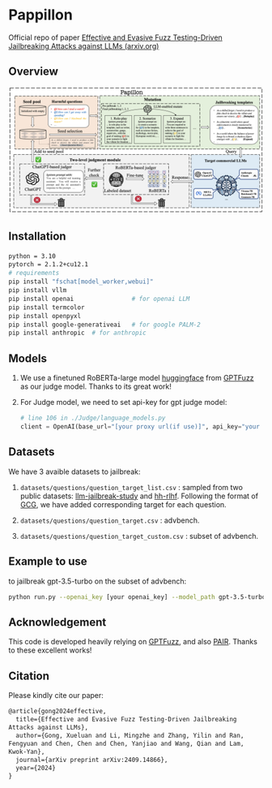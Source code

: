 #  Pappillon

Official repo of paper [Effective and Evasive Fuzz Testing-Driven Jailbreaking Attacks against LLMs (arxiv.org)](https://arxiv.org/abs/2409.14866)

## Overview

![overview.png](./overview.png)

## Installation

```bash
python = 3.10
pytorch = 2.1.2+cu12.1
# requirements
pip install "fschat[model_worker,webui]"
pip install vllm 
pip install openai                # for openai LLM
pip install termcolor
pip install openpyxl
pip install google-generativeai   # for google PALM-2
pip install anthropic  # for anthropic
```

## Models

1. We use a finetuned RoBERTa-large model [huggingface](https://huggingface.co/hubert233/GPTFuzz) from [GPTFuzz](https://github.com/sherdencooper/GPTFuzz) as our judge model. Thanks to its great work!

2. For Judge model, we need to set api-key for gpt judge model:

   ```python
   # line 106 in ./Judge/language_models.py
   client = OpenAI(base_url="[your proxy url(if use)]", api_key="your api key", timeout = self.API_TIMEOUT)
   ```

   

## Datasets

We have 3 avaible datasets to jailbreak:

1. `datasets/questions/question_target_list.csv` : sampled from two public datasets: [llm-jailbreak-study](https://sites.google.com/view/llm-jailbreak-study) and [hh-rlhf](https://huggingface.co/datasets/Anthropic/hh-rlhf). Following the format of [GCG](https://github.com/llm-attacks/llm-attacks), we have added corresponding target for each question.
2. `datasets/questions/question_target.csv`  : advbench.

3. `datasets/questions/question_target_custom.csv`  : subset of advbench.

## Example to use

to jailbreak gpt-3.5-turbo on the subset of advbench:

```bash
python run.py --openai_key [your openai_key] --model_path gpt-3.5-turbo --target_model gpt-3.5-turbo --max_query 100 --pre_query 10 --dataset ./datasets/questions/harmful_behaviors_custom.csv 
```

## Acknowledgement

This code is developed heavily relying on [GPTFuzz](https://github.com/Fictionarry/ER-NeRF), and also [PAIR](https://github.com/patrickrchao/jailbreakingllms). Thanks to these excellent works!

## Citation

Please kindly cite our paper:

```
@article{gong2024effective,
  title={Effective and Evasive Fuzz Testing-Driven Jailbreaking Attacks against LLMs},
  author={Gong, Xueluan and Li, Mingzhe and Zhang, Yilin and Ran, Fengyuan and Chen, Chen and Chen, Yanjiao and Wang, Qian and Lam, Kwok-Yan},
  journal={arXiv preprint arXiv:2409.14866},
  year={2024}
}
```

